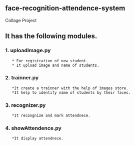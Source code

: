 face-recognition-attendence-system
-----------------------------------
Collage Project
## It has the following modules.
### 1. uploadImage.py
       * For registration of new student.
       * It upload image and name of students.
### 2. trainner.py
       *It create a trainner with the help of images store.
       *It help to identify name of students by their faces.
### 3. recognizer.py
       *It recongnize and mark attendnece.
### 4. showAttendence.py
       *It display attendnece.
